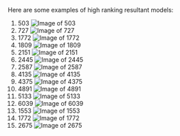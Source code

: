 Here are some examples of high ranking resultant models:
1. 503
![Image of 503](images/503.png)
1. 727
![Image of 727](images/727.png)
1. 1772
![Image of 1772](images/1772.png)
1. 1809
![Image of 1809](images/1809.png)
1. 2151
![Image of 2151](images/2151.png)
1. 2445
![Image of 2445](images/2445.png)
1. 2587
![Image of 2587](images/2587.png)
1. 4135
![Image of 4135](images/4135.png)
1. 4375
![Image of 4375](images/4375.png)
1. 4891
![Image of 4891](images/4891.png)
1. 5133
![Image of 5133](images/5133.png)
1. 6039
![Image of 6039](images/6039.png)
1. 1553
![Image of 1553](images/1553.png)
1. 1772
![Image of 1772](images/1772.png)
1. 2675
![Image of 2675](images/2675.png)
